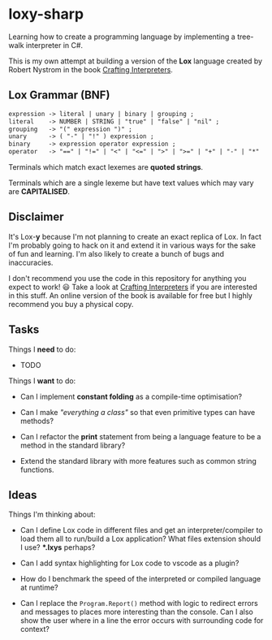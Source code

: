 # loxy-sharp

Learning how to create a programming language by implementing a tree-walk
interpreter in C#.

This is my own attempt at building a version of the **Lox** language created by
Robert Nystrom in the book [Crafting Interpreters](https://craftinginterpreters.com/).

## Lox Grammar (BNF)

```txt
expression -> literal | unary | binary | grouping ;
literal    -> NUMBER | STRING | "true" | "false" | "nil" ;
grouping   -> "(" expression ")" ;
unary      -> ( "-" | "!" ) expression ;
binary     -> expression operator expression ;
operator   -> "==" | "!=" | "<" | "<=" | ">" | ">=" | "+" | "-" | "*" | "/" ;
```

Terminals which match exact lexemes are **quoted strings**.

Terminals which are a single lexeme but have text values which may vary are **CAPITALISED**.

## Disclaimer

It's Lox-**y** because I'm not planning to create an exact replica of Lox. In
fact I'm probably going to hack on it and extend it in various ways for the sake
of fun and learning. I'm also likely to create a bunch of bugs and inaccuracies.

I don't recommend you use the code in this repository for anything you expect to
work! :smiley: Take a look at [Crafting Interpreters](https://craftinginterpreters.com/)
if you are interested in this stuff. An online version of the book is available
for free but I highly recommend you buy a physical copy.

## Tasks

Things I **need** to do:

- TODO

Things I **want** to do:

- Can I implement **constant folding** as a compile-time optimisation?

- Can I make _"everything a class"_ so that even primitive types can have methods?

- Can I refactor the **print** statement from being a language feature to be a
  method in the standard library?

- Extend the standard library with more features such as common string functions.

## Ideas

Things I'm thinking about:

- Can I define Lox code in different files and get an interpreter/compiler to
  load them all to run/build a Lox application? What files extension should I use?
  **\*.lxys** perhaps?

- Can I add syntax highlighting for Lox code to vscode as a plugin?

- How do I benchmark the speed of the interpreted or compiled language at runtime?

- Can I replace the `Program.Report()` method with logic to redirect errors and
  messages to places more interesting than the console. Can I also show the user
  where in a line the error occurs with surrounding code for context?
